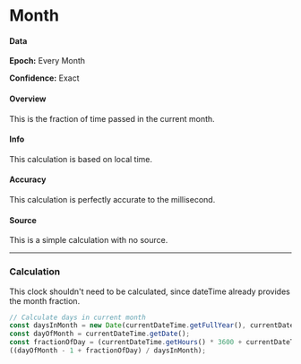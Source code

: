 # Month

#### Data

**Epoch:** Every Month

**Confidence:** Exact

#### Overview

This is the fraction of time passed in the current month.

#### Info

This calculation is based on local time.

#### Accuracy

This calculation is perfectly accurate to the millisecond.

#### Source

This is a simple calculation with no source.

---

### Calculation

This clock shouldn't need to be calculated, since dateTime already provides the month fraction.

```js
// Calculate days in current month
const daysInMonth = new Date(currentDateTime.getFullYear(), currentDateTime.getMonth() + 1, 0).getDate();
const dayOfMonth = currentDateTime.getDate();
const fractionOfDay = (currentDateTime.getHours() * 3600 + currentDateTime.getMinutes() * 60 + currentDateTime.getSeconds()) * 1000 + currentDateTime.getMilliseconds()) / 86400000;
((dayOfMonth - 1 + fractionOfDay) / daysInMonth);
```
